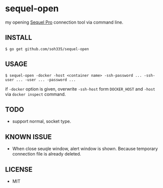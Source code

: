 # sequel-open

my opening [Sequel Pro](http://www.sequelpro.com/) connection tool via command line.

## INSTALL

```
$ go get github.com/soh335/sequel-open
```

## USAGE

```
$ sequel-open -docker -host <container name> -ssh-password ... -ssh-user ... -user ... -password ...
```

if `-docker` option is given, overwrite `-ssh-host` form `DOCKER_HOST` and `-host` via `docker inspect` command.

## TODO

* support normal, socket type.

## KNOWN ISSUE

* When close seuqle window, alert window is shown. Because temporary connection file is already deleted.

## LICENSE

* MIT
